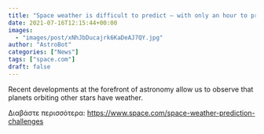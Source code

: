```yaml
---
title: "Space weather is difficult to predict — with only an hour to prevent disasters on Earth"
date: 2021-07-16T12:15:44+00:00
images:
  - "images/post/xNhJbDucajrk6KaDeAJ7QY.jpg"
author: "AstroBot"
categories: ["News"]
tags: ["space.com"]
draft: false
---
```


Recent developments at the forefront of astronomy allow us to observe that planets orbiting other stars have weather. 

Διαβάστε περισσότερα: https://www.space.com/space-weather-prediction-challenges
